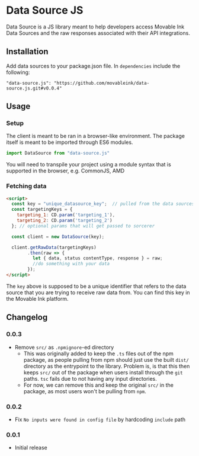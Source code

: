 # Data Source JS

Data Source is a JS library meant to help developers access Movable Ink Data Sources and the raw responses associated with their API integrations.

## Installation
Add data sources to your package.json file. In `dependencies` include the following:
```
"data-source.js": "https://github.com/movableink/data-source.js.git#v0.0.4"
```

## Usage

### Setup

The client is meant to be ran in a browser-like environment. The package itself is meant to be imported through ES6 modules.

```js
import DataSource from "data-source.js"
```

You will need to transpile your project using a module syntax that is supported in the browser, e.g. CommonJS, AMD

### Fetching data

```html
<script>
  const key = "unique_datasource_key";  // pulled from the data sources application
  const targetingKeys = {
    targeting_1: CD.param('targeting_1'),
    targeting_2: CD.param('targeting_2')
  }; // optional params that will get passed to sorcerer

  const client = new DataSource(key);

  client.getRawData(targetingKeys)
        .then(raw => {
          let { data, status contentType, response } = raw;
          //do something with your data
        });
</script>
```

The `key` above is supposed to be a unique identifier that refers to the data source that you are trying to receive raw
data from. You can find this key in the Movable Ink platform.

## Changelog

### 0.0.3
  * Remove `src/` as `.npmignore`-ed directory
    * This was originally added to keep the `.ts` files out of the npm package, as people pulling from npm should just use the built `dist/` directory as the entrypoint to the library. Problem is, is that this then keeps `src/` out of the package when users install through the `git` paths. `tsc` fails due to not having any input directories.
    * For now, we can remove this and keep the original `src/` in the package, as most users won't be pulling from `npm`.

### 0.0.2
  * Fix `No inputs were found in config file` by hardcoding `include` path

### 0.0.1
  * Initial release
